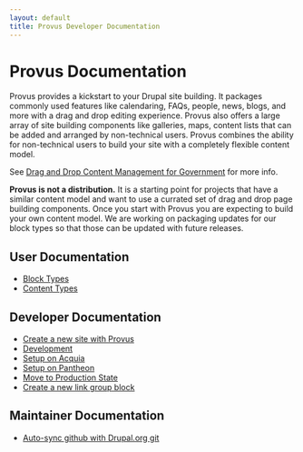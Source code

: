 ```yaml
---
layout: default
title: Provus Developer Documentation
---
```


# Provus Documentation

Provus provides a kickstart to your Drupal site building. It packages commonly used features like calendaring, FAQs, people, news, blogs, and more with a drag and drop editing experience. Provus also offers a large array of site building components like galleries, maps, content lists that can be added and arranged by non-technical users. Provus combines the ability for non-technical users to build your site with a completely flexible content model.

See [Drag and Drop Content Management for Government](https://www.drupalgovcon.org/2020/program/sessions/drag-drop-content-management-government-websites) for more info.

**Provus is not a distribution.** It is a starting point for projects that have a similar content model and want to use a currated set of drag and drop page building components. Once you start with Provus you are expecting to build your own content model. We are working on packaging updates for our block types so that those can be updated with future releases.

## User Documentation

* [Block Types](block-types.md)
* [Content Types](content-types.md)

## Developer Documentation

* [Create a new site with Provus](create-new-site.md)
* [Development](development.md)
* [Setup on Acquia](setup-on-acquia.md)
* [Setup on Pantheon](setup-on-pantheon.md)
* [Move to Production State](move-to-production-state.md)
* [Create a new link group block](new-link-group-block.md)

## Maintainer Documentation
* [Auto-sync github with Drupal.org git](auto-sync-github-with-drupalorg-git.md)
